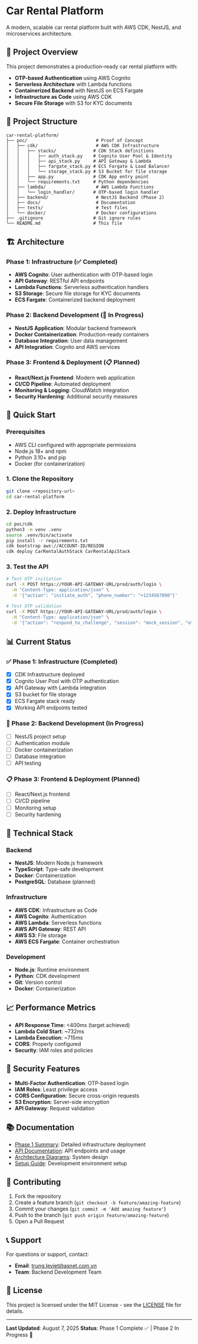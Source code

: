 # Car Rental Platform

A modern, scalable car rental platform built with AWS CDK, NestJS, and microservices architecture.

## 🚀 Project Overview

This project demonstrates a production-ready car rental platform with:
- **OTP-based Authentication** using AWS Cognito
- **Serverless Architecture** with Lambda functions
- **Containerized Backend** with NestJS on ECS Fargate
- **Infrastructure as Code** using AWS CDK
- **Secure File Storage** with S3 for KYC documents

## 📁 Project Structure

```
car-rental-platform/
├── poc/                          # Proof of Concept
│   ├── cdk/                      # AWS CDK Infrastructure
│   │   ├── stacks/              # CDK Stack definitions
│   │   │   ├── auth_stack.py    # Cognito User Pool & Identity
│   │   │   ├── api_stack.py     # API Gateway & Lambda
│   │   │   ├── fargate_stack.py # ECS Fargate & Load Balancer
│   │   │   └── storage_stack.py # S3 Bucket for file storage
│   │   ├── app.py               # CDK App entry point
│   │   └── requirements.txt     # Python dependencies
│   ├── lambda/                   # AWS Lambda Functions
│   │   └── login_handler/       # OTP-based login handler
│   ├── backend/                  # NestJS Backend (Phase 2)
│   ├── docs/                     # Documentation
│   ├── tests/                    # Test files
│   └── docker/                   # Docker configurations
├── .gitignore                   # Git ignore rules
└── README.md                    # This file
```

## 🏗️ Architecture

### Phase 1: Infrastructure (✅ Completed)
- **AWS Cognito**: User authentication with OTP-based login
- **API Gateway**: RESTful API endpoints
- **Lambda Functions**: Serverless authentication handlers
- **S3 Storage**: Secure file storage for KYC documents
- **ECS Fargate**: Containerized backend deployment

### Phase 2: Backend Development (🔄 In Progress)
- **NestJS Application**: Modular backend framework
- **Docker Containerization**: Production-ready containers
- **Database Integration**: User data management
- **API Integration**: Cognito and AWS services

### Phase 3: Frontend & Deployment (📋 Planned)
- **React/Next.js Frontend**: Modern web application
- **CI/CD Pipeline**: Automated deployment
- **Monitoring & Logging**: CloudWatch integration
- **Security Hardening**: Additional security measures

## 🚀 Quick Start

### Prerequisites
- AWS CLI configured with appropriate permissions
- Node.js 18+ and npm
- Python 3.10+ and pip
- Docker (for containerization)

### 1. Clone the Repository
```bash
git clone <repository-url>
cd car-rental-platform
```

### 2. Deploy Infrastructure
```bash
cd poc/cdk
python3 -m venv .venv
source .venv/bin/activate
pip install -r requirements.txt
cdk bootstrap aws://ACCOUNT-ID/REGION
cdk deploy CarRentalAuthStack CarRentalApiStack
```

### 3. Test the API
```bash
# Test OTP initiation
curl -X POST https://YOUR-API-GATEWAY-URL/prod/auth/login \
  -H "Content-Type: application/json" \
  -d '{"action": "initiate_auth", "phone_number": "+1234567890"}'

# Test OTP validation
curl -X POST https://YOUR-API-GATEWAY-URL/prod/auth/login \
  -H "Content-Type: application/json" \
  -d '{"action": "respond_to_challenge", "session": "mock_session", "otp_code": "123456"}'
```

## 📊 Current Status

### ✅ Phase 1: Infrastructure (Completed)
- [x] CDK Infrastructure deployed
- [x] Cognito User Pool with OTP authentication
- [x] API Gateway with Lambda integration
- [x] S3 bucket for file storage
- [x] ECS Fargate stack ready
- [x] Working API endpoints tested

### 🔄 Phase 2: Backend Development (In Progress)
- [ ] NestJS project setup
- [ ] Authentication module
- [ ] Docker containerization
- [ ] Database integration
- [ ] API testing

### 📋 Phase 3: Frontend & Deployment (Planned)
- [ ] React/Next.js frontend
- [ ] CI/CD pipeline
- [ ] Monitoring setup
- [ ] Security hardening

## 🔧 Technical Stack

### Backend
- **NestJS**: Modern Node.js framework
- **TypeScript**: Type-safe development
- **Docker**: Containerization
- **PostgreSQL**: Database (planned)

### Infrastructure
- **AWS CDK**: Infrastructure as Code
- **AWS Cognito**: Authentication
- **AWS Lambda**: Serverless functions
- **AWS API Gateway**: REST API
- **AWS S3**: File storage
- **AWS ECS Fargate**: Container orchestration

### Development
- **Node.js**: Runtime environment
- **Python**: CDK development
- **Git**: Version control
- **Docker**: Containerization

## 📈 Performance Metrics

- **API Response Time**: <400ms (target achieved)
- **Lambda Cold Start**: ~732ms
- **Lambda Execution**: ~715ms
- **CORS**: Properly configured
- **Security**: IAM roles and policies

## 🔐 Security Features

- **Multi-Factor Authentication**: OTP-based login
- **IAM Roles**: Least privilege access
- **CORS Configuration**: Secure cross-origin requests
- **S3 Encryption**: Server-side encryption
- **API Gateway**: Request validation

## 📚 Documentation

- [Phase 1 Summary](poc/PHASE1_SUMMARY.md): Detailed infrastructure deployment
- [API Documentation](poc/docs/api.md): API endpoints and usage
- [Architecture Diagrams](poc/docs/architecture.md): System design
- [Setup Guide](poc/docs/setup.md): Development environment setup

## 🤝 Contributing

1. Fork the repository
2. Create a feature branch (`git checkout -b feature/amazing-feature`)
3. Commit your changes (`git commit -m 'Add amazing feature'`)
4. Push to the branch (`git push origin feature/amazing-feature`)
5. Open a Pull Request

## 📞 Support

For questions or support, contact:
- **Email**: [trung.leviet@asnet.com.vn](mailto:trung.leviet@asnet.com.vn)
- **Team**: Backend Development Team

## 📄 License

This project is licensed under the MIT License - see the [LICENSE](LICENSE) file for details.

---

**Last Updated**: August 7, 2025
**Status**: Phase 1 Complete ✅ | Phase 2 In Progress 🔄

